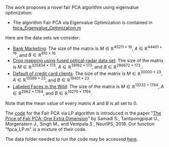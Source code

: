 The work proposes a novel fair PCA algorithm using eigenvalue optimization: <br>
- The algorithm Fair PCA via Eigenvalue Optimization is contained in [fpca_Eigenvalue_Optimization.m](./fpca_Eigenvalue_Optimization.m)


Here are the data sets we consider: <br>
- [Bank Marketing](https://archive.ics.uci.edu/dataset/222/bank+marketing): The size of the matrix is $M \in \mathbb{R}^{45211 \times 16}$, $A \in \mathbb{R}^{44401 \times 16}$, and $B \in \mathbb{R}^{810 \times 16}$. <br>
- [Crop mapping using fused optical-radar data set](https://archive.ics.uci.edu/dataset/525/crop+mapping+using+fused+optical+radar+data+set): The size of the matrix is $M \in \mathbb{R}^{325834 \times 173}$, $A \in \mathbb{R}^{39162 \times 173}$, and $B \in \mathbb{R}^{286672 \times 173}$..<be>
- [Default of credit card clients](https://archive.ics.uci.edu/dataset/350/default+of+credit+card+clients): The size of the matrix is $M \in \mathbb{R}^{30000 \times 23}$, $A \in \mathbb{R}^{10599 \times 23}$, and $B \in \mathbb{R}^{19401 \times 23}$. <br>
- [Labeled Faces in the Wild](https://vis-www.cs.umass.edu/lfw/): The size of the matrix is $M \in \mathbb{R}^{13232 \times 1764}$, $A \in \mathbb{R}^{2962 \times 1764}$, and $B \in \mathbb{R}^{10270 \times 1764}$. <be>

Note that the mean value of every matrix $A$ and $B$ is all set to $0$. <br>

The [code](https://github.com/samirasamadi/Fair-PCA?tab=readme-ov-file) for the Fair PCA via LP algorithm is introduced in the paper "[The Price of Fair PCA: One Extra Dimension](https://arxiv.org/abs/1811.00103)" by Samadi S., Tantipongpipat U., Morgenstern J., Singh M., and Vempala S., NeurIPS, 2018. Our function "fpca_LP.m" is a mixture of their code.


The data folder needed to run the code may be accessed [here](https://drive.google.com/drive/u/1/folders/1xmdlEYPJDS7nwMQqbOoEuG3TCWLCBkUJ).
